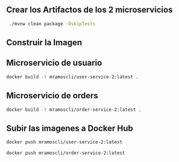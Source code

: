 ## Crear los Artifactos de los 2 microservicios

```sh
 ./mvnw clean package -DskipTests
```

## Construir la Imagen

## Microservicio de usuario
```sh
docker build -t mramoscli/user-service-2:latest .
```

## Microservicio de orders
```sh
docker build -t mramoscli/order-service-2:latest .
```

## Subir las imagenes a Docker Hub
```sh
docker push mramoscli/user-service-2:latest
```

```sh
docker push mramoscli/order-service-2:latest
```